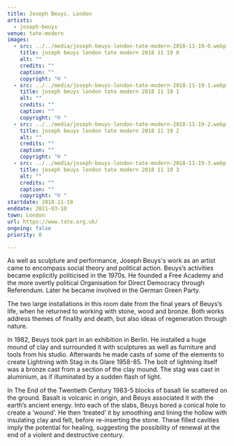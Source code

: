 ```yaml
---
title: Joseph Beuys, London
artists:
  - joseph-beuys
venue: tate-modern
images:
  - src: ../../media/joseph-beuys-london-tate-modern-2018-11-19-0.webp
    title: joseph beuys london tate modern 2018 11 19 0
    alt: ""
    credits: ""
    caption: ""
    copyright: "© "
  - src: ../../media/joseph-beuys-london-tate-modern-2018-11-19-1.webp
    title: joseph beuys london tate modern 2018 11 19 1
    alt: ""
    credits: ""
    caption: ""
    copyright: "© "
  - src: ../../media/joseph-beuys-london-tate-modern-2018-11-19-2.webp
    title: joseph beuys london tate modern 2018 11 19 2
    alt: ""
    credits: ""
    caption: ""
    copyright: "© "
  - src: ../../media/joseph-beuys-london-tate-modern-2018-11-19-3.webp
    title: joseph beuys london tate modern 2018 11 19 3
    alt: ""
    credits: ""
    caption: ""
    copyright: "© "
startdate: 2018-11-19
enddate: 2021-03-10
town: London
url: https://www.tate.org.uk/
ongoing: false
priority: 0

---
```


As well as sculpture and performance, Joseph Beuys's work as an artist came to encompass social theory and political action. Beuys’s activities became explicitly politicised in the 1970s. He founded a Free Academy and the more overtly political Organisation for Direct Democracy through Referendum. Later he became involved in the German Green Party.

The two large installations in this room date from the final years of Beuys’s life, when he returned to working with stone, wood and bronze. Both works address themes of finality and death, but also ideas of regeneration through nature.

In 1982, Beuys took part in an exhibition in Berlin. He installed a huge mound of clay and surrounded it with sculptures as well as furniture and tools from his studio. Afterwards he made casts of some of the elements to create Lightning with Stag in its Glare 1958-85. The bolt of lightning itself was a bronze cast from a section of the clay mound. The stag was cast in aluminium, as if illuminated by a sudden flash of light.

In The End of the Twentieth Century 1983-5 blocks of basalt lie scattered on the ground. Basalt is volcanic in origin, and Beuys associated it with the earth’s ancient energy. Into each of the slabs, Beuys bored a conical hole to create a ‘wound’. He then ‘treated’ it by smoothing and lining the hollow with insulating clay and felt, before re-inserting the stone. These filled cavities imply the potential for healing, suggesting the possibility of renewal at the end of a violent and destructive century.